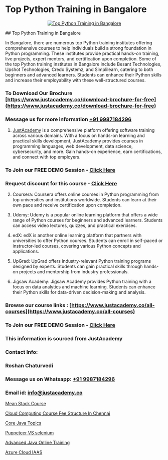 # Top Python Training in Bangalore

<p align="center">
  <a href="https://justacademy.co/course-detail/python-training">
    <img src="https://justacademy.co/storage2/course_image/1709713400_course_image.webp" alt="Top Python Training in Bangalore">
  </a>
</p>
## Top Python Training in Bangalore

In Bangalore, there are numerous top Python training institutes offering comprehensive courses to help individuals build a strong foundation in Python programming. These institutes provide practical hands-on training, live projects, expert mentors, and certification upon completion. Some of the top Python training institutes in Bangalore include Besant Technologies, Upshot Technologies, Credo Systemz, and Simplilearn, catering to both beginners and advanced learners. Students can enhance their Python skills and increase their employability with these well-structured courses.
### To Download Our Brochure [https://www.justacademy.co/download-brochure-for-free](https://www.justacademy.co/download-brochure-for-free)
### Message us for more information [+91 9987184296](https://api.whatsapp.com/send?phone=919987184296)

1) [JustAcademy](https://justacademy.co) is a comprehensive platform offering software training across various domains. With a focus on hands-on learning and practical skills development, JustAcademy provides courses in programming languages, web development, data science, cybersecurity, and more. Gain hands-on experience, earn certifications, and connect with top employers.

### To Join our FREE DEMO Session - [Click Here](https://www.justacademy.co/register-for-course-demo/)
### Request discount for this course - [Click Here](https://justacademy.co/contact-us/)

2) Coursera: Coursera offers online courses in Python programming from top universities and institutions worldwide. Students can learn at their own pace and receive certification upon completion.

3) Udemy: Udemy is a popular online learning platform that offers a wide range of Python courses for beginners and advanced learners. Students can access video lectures, quizzes, and practical exercises.

4) edX: edX is another online learning platform that partners with universities to offer Python courses. Students can enroll in self-paced or instructor-led courses, covering various Python concepts and applications.

5) UpGrad: UpGrad offers industry-relevant Python training programs designed by experts. Students can gain practical skills through hands-on projects and mentorship from industry professionals.

6) Jigsaw Academy: Jigsaw Academy provides Python training with a focus on data analytics and machine learning. Students can enhance their Python skills for data-driven decision-making and analysis.

### Browse our course links : [https://www.justacademy.co/all-courses](https://www.justacademy.co/all-courses) 
### To Join our FREE DEMO Session - [Click Here](https://www.justacademy.co/register-for-course-demo)


### This information is sourced from JustAcademy
### Contact Info:
### Roshan Chaturvedi
### Message us on Whatsapp: [+91 9987184296](https://api.whatsapp.com/send?phone=919987184296)
### Email id: [info@justacademy.co](mailto:info@justacademy.co)
                
[Mean Stack Course](https://www.linkedin.com/pulse/mean-stack-course-justacademy-chandigarh-1qjte?trackingId=dcd9ViP4voRntqG7BFwaDw%3D%3D&lipi=urn%3Ali%3Apage%3Ad_flagship3_company_admin%3BWufQlDx4QTmF2D0sEhqzSw%3D%3D)

[Cloud Computing Course Fee Structure In Chennai](https://www.linkedin.com/pulse/cloud-computing-course-fee-structure-chennai-justacademy-thane-9yrnc?trackingId=gAdc9ZQ5RdtiocjOgx%2BQag%3D%3D&lipi=urn%3Ali%3Apage%3Ad_flagship3_company_admin%3BrywBFcmPR%2Fa2AS7mF8zFDQ%3D%3D)

[Core Java Topics](https://medium.com/@namusn/core-java-topics-4841337c1f66)

[Puppeteer VS selenium](https://medium.com/@abhidnya.1068/puppeteer-vs-selenium-7090f8e52071)

[Advanced Java Online Training](https://justacademyin.github.io/justacademy/advanced-java-online-training)

[Azure Cloud IAAS](https://justacademyin.github.io/justacademy/azure-cloud-iaas)

